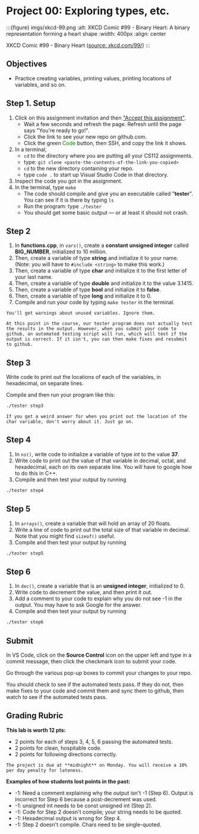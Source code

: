 # Project 00: Exploring types, etc.

:::{figure} imgs/xkcd-99.png
:alt: XKCD Comic #99 - Binary Heart: A binary representation forming a heart shape
:width: 400px
:align: center

XKCD Comic #99 - Binary Heart ([source: xkcd.com/99/](https://xkcd.com/99/))
:::

## Objectives

- Practice creating variables, printing values, printing locations of variables, and so on.

## Step 1. Setup

1. Click on this assignment invitation and then ["Accept this assignment"](https://classroom.github.com/a/K17ETY7L).
   - Wait a few seconds and refresh the page. Refresh until the page says "You're ready to go!".
   - Click the link to see your new repo on github.com.
   - Click the green <span style="color: green;">Code</span> button, then SSH, and copy the link it shows.
2. In a terminal,
   - `cd` to the directory where you are putting all your CS112 assignments.
   - type: `git clone <paste-the-contents-of-the-link-you-copied>`
   - `cd` to the new directory containing your repo.
   - type `code .` to start up Visual Studio Code in that directory.
3. Inspect the code you got in the assignment.
4. In the terminal, type `make`
   - The code should compile and give you an executable called "**tester**". You can see if it is there by typing `ls`
   - Run the program: type `./tester`
   - You should get some basic output — or at least it should not crash.

## Step 2

1. In **functions.cpp**, in `vars()`, create a **constant unsigned integer** called **BIG_NUMBER**, initialized to 10 million.
2. Then, create a variable of type **string** and initialize it to your name. (Note: you will have to `#include <string>` to make this work.)
3. Then, create a variable of type **char** and initialize it to the first letter of your last name.
4. Then, create a variable of type **double** and initialize it to the value 3.1415.
5. Then, create a variable of type **bool** and initialize it to **false**.
6. Then, create a variable of type **long** and initialize it to 0.
7. Compile and run your code by typing `make tester` in the terminal.

```{important}
You'll get warnings about unused variables. Ignore them.
```

```{attention}
At this point in the course, our tester program does not actually test the results in the output. However, when you submit your code to github, an automated testing script will run, which will test if the output is correct. If it isn't, you can then make fixes and resubmit to github.
```

## Step 3

Write code to print out the locations of each of the variables, in hexadecimal, on separate lines.

Compile and then run your program like this:

```bash
./tester step3
```

```{note}
If you get a weird answer for when you print out the location of the char variable, don't worry about it. Just go on.
```

## Step 4

1. In `ns()`, write code to initialize a variable of type *int* to the value **37**.
2. Write code to print out the value of that variable in decimal, octal, and hexadecimal, each on its own separate line. You will have to google how to do this in C++.
3. Compile and then test your output by running

```bash
./tester step4
```

## Step 5

1. In `arrays()`, create a variable that will hold an array of 20 floats.
2. Write a line of code to print out the total size of that variable in decimal. Note that you might find `sizeof()` useful.
3. Compile and then test your output by running

```bash
./tester step5
```

## Step 6

1. In `dec()`, create a variable that is an **unsigned integer**, initialized to 0.
2. Write code to decrement the value, and then print it out.
3. Add a comment to your code to explain why you do not see -1 in the output. You may have to ask Google for the answer.
4. Compile and then test your output by running

```bash
./tester step6
```

## Submit

In VS Code, click on the **Source Control** icon on the upper left and type in a commit message, then click the checkmark icon to submit your code.

Go through the various pop-up boxes to commit your changes to your repo.

You should check to see if the automated tests pass. If they do not, then make fixes to your code and commit them and sync them to github, then watch to see if the automated tests pass.

## Grading Rubric

**This lab is worth 12 pts:**

- 2 points for each of steps 3, 4, 5, 6 passing the automated tests.
- 2 points for clean, hospitable code.
- 2 points for following directions correctly.

```{important}
The project is due at **midnight** on Monday. You will receive a 10% per day penalty for lateness.
```

**Examples of how students lost points in the past:**

- -1: Need a comment explaining why the output isn't -1 (Step 6). Output is incorrect for Step 6 because a post-decrement was used.
- -1: unsigned int needs to be const unsigned int (Step 2).
- -1: Code for Step 2 doesn't compile; your string needs to be quoted.
- -1: Hexadecimal output is wrong for Step 4.
- -1: Step 2 doesn't compile. Chars need to be single-quoted.